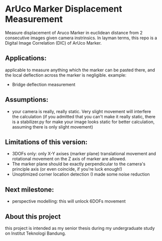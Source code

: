 # ArUco Marker Displacement Measurement

Measure displacement of Aruco Marker in euclidean distance from 2 consecutive images given camera instrinsics.
In layman terms, this repo is a Digital Image Correlation (DIC) of ArUco Marker.

## Applications:
applicable to measure anything which the marker can be pasted there, and the local deflection across the marker is negligible.
example:
- Bridge deflection measurement

## Assumptions:
- your camera is really, really static. Very slight movement will interfere the calculation (if you admitted that you can't make it really static, there is a stabilizer.py for make your image looks static for better calculation, assuming there is only slight movement)

## Limitations of this version:
- 3DOFs only: only X-Y axises (marker plane) translational movement and rotational movement on the Z axis of marker are allowed.
- The marker plane should be exactly perpendicular to the camera's principle axis (or even coincide, if you're luck enough!)
- Unoptimized corner location detection (I made some noise reduction

## Next milestone:
- perspective modelling: this will unlock 6DOFs movement

## About this project
this project is intended as my senior thesis during my undergraduate study on Institut Teknologi Bandung.
